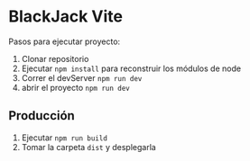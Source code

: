 # BlackJack Vite

Pasos para ejecutar proyecto:

1. Clonar repositorio
2. Ejecutar ```npm install``` para reconstruir los módulos de node
3. Correr el devServer ```npm run dev```
4. abrir el proyecto ```npm run dev```
## Producción

1. Ejecutar ```npm run build```
2. Tomar la carpeta ```dist``` y desplegarla